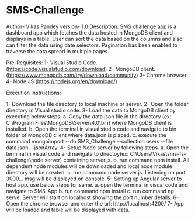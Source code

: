 # SMS-Challenge

  Author- Vikas Pandey
  version- 1.0
  Description: SMS challenge app is a dashboard app which fetches the data hosted in MongoDB client and displays in a table.
  User can sort the data based on the columns and also can filter the data using date selectors. Pagination has been enabled 
  to traverse the data spread in multiple pages.
  
  Pre-Requisites:
  1- Visual Studio Code. (https://code.visualstudio.com/download)
  2- MongoDB client. (https://www.mongodb.com/try/download/community)
  3- Chrome browser.
  4- Node.JS  (https://nodejs.org/en/download/)
  
  Execution Instructions:
  
  1- Download the file directory to local machine or server.
  2- Open the folder directory in Visual studio code.
  3- Load the data to MongoDB client by executing below steps.
      a. Copy the data.json file in the directory (ex: C:\Program Files\MongoDB\Server\4.0\bin) where MongoDB client is installed.
      b. Open the terminal in visual studio code and navigate to bin folder of MongoDB client where data.json is placed.
      c. execute the command mongoimport --db SMS_Challenge --collection users --file data.json --jsonArray.
  4- Setup Node server by following steps.
      a. Open the terminal in visual code and navigate to directoy(ex: C:\Users\Vikas\sms-fs-challenge\node server) containing server.js.
      b. run command npm install. All dependent node modules will be downloaded and local node module directory will be created.
      c. run command node server.js. Listening on port 3000... msg will be displayed on console.
  5- Setting up Angular server to host app. use below steps for same.
      a. open the terminal in visual code and navigate to SMS-App
      b. run command npm install
      c. run command ng serve. Server will start on localhost showing the port number details.
  6- Open the chrome browser and enter the url: http://localhost:4200/
  7- App will be loaded and table will be displayed with data.
  
      
